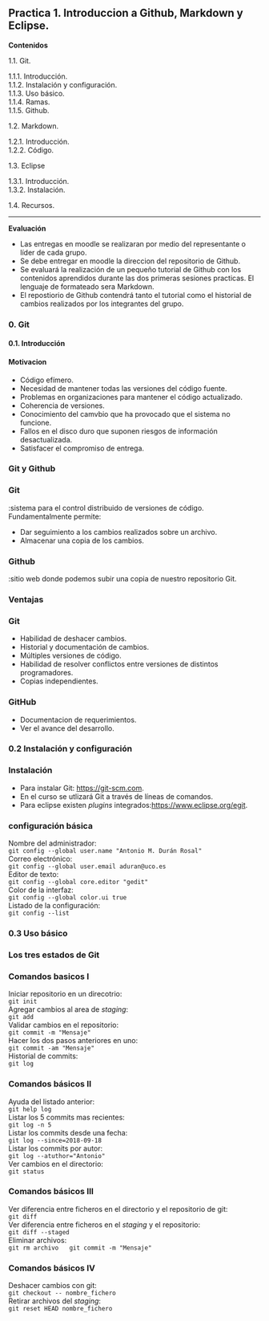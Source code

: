 Practica 1. Introduccion a Github, Markdown y Eclipse.
---  

**Contenidos**

1.1. Git.

   1.1.1. Introducción.  
   1.1.2. Instalación y configuración.  
   1.1.3. Uso básico.  
   1.1.4. Ramas.  
   1.1.5. Github.  

1.2. Markdown.  

   1.2.1. Introducción.  
   1.2.2. Código.  

1.3. Eclipse  

   1.3.1. Introducción.  
   1.3.2. Instalación.  

1.4. Recursos.

---

**Evaluación**


* Las entregas en moodle se realizaran por medio del representante o líder de cada grupo.  
* Se debe entregar en moodle la direccion del repositorio de Github.  
* Se evaluará la realización de un pequeño tutorial de Github con los contenidos aprendidos durante las dos primeras sesiones practicas. El lenguaje de formateado sera Markdown.  
* El repostiorio de Github contendrá tanto el tutorial como el historial de cambios realizados por los integrantes del grupo.  

### 0. Git

#### 0.1. Introducción

#### Motivacion

* Código efímero.  
* Necesidad de mantener todas las versiones del código fuente.  
* Problemas en organizaciones para mantener el código actualizado.  
* Coherencia de versiones.  
* Conocimiento del camvbio que ha provocado que el sistema no funcione.  
* Fallos en el disco duro que suponen riesgos de información desactualizada.  
* Satisfacer el compromiso de entrega.  

### Git y Github

### Git

:sistema para el control distribuido de versiones de código. Fundamentalmente permite:
* Dar seguimiento a los cambios realizados sobre un archivo.
* Almacenar una copia de los cambios.

### Github

:sitio web donde podemos subir una copia de nuestro repositorio Git.

### Ventajas
### Git
* Habilidad de deshacer cambios.
* Historial y documentación de cambios.
* Múltiples versiones de código.
* Habilidad de resolver conflictos entre versiones de distintos programadores.
* Copias independientes.

### GitHub

* Documentacion de requerimientos.
* Ver el avance del desarrollo.

### 0.2 Instalación y configuración

### Instalación
* Para instalar Git: https://git-scm.com.
* En el curso se utlizará Git a través de líneas de comandos.
* Para eclipse existen *plugins* integrados:https://www.eclipse.org/egit.

### configuración básica
   Nombre del administrador:  
   `git config --global user.name "Antonio M. Durán Rosal"`  
   Correo electrónico:  
   `git config --global user.email aduran@uco.es`  
   Editor de texto:  
   `git config --global core.editor "gedit"`  
   Color de la interfaz:  
   `git config --global color.ui true`  
   Listado de la configuración:  
   `git config --list`  

### 0.3 Uso básico
### Los tres estados de Git
### Comandos basicos I
Iniciar repositorio en un direcotrio:  
`git init`  
Agregar cambios al area de *staging*:  
`git add`  
Validar cambios en el repositorio:  
`git commit -m "Mensaje"`  
Hacer los dos pasos anteriores en uno:  
`git commit -am "Mensaje"`  
Historial de commits:  
`git log`  

### Comandos básicos II
Ayuda del listado anterior:  
`git help log`  
Listar los 5 commits mas recientes:  
`git log -n 5`  
Listar los commits desde una fecha:  
`git log --since=2018-09-18`  
Listar los commits por autor:  
`git log --atuthor="Antonio"`  
Ver cambios en el directorio:  
`git status`  

### Comandos básicos III

Ver diferencia entre ficheros en el directorio y el repositorio de git:  
`git diff`  
Ver diferencia entre ficheros en el *staging* y el repositorio:  
`git diff --staged`  
Eliminar archivos:  
`git rm archivo  
git commit -m "Mensaje"`  

### Comandos básicos IV
Deshacer cambios con git:  
`git checkout -- nombre_fichero`  
Retirar archivos del *staging*:  
`git reset HEAD nombre_fichero`  
